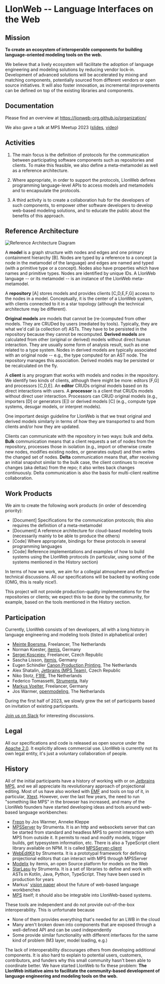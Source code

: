# LIonWeb -- Language Interfaces on the Web 

## Mission

<strong>To create an ecosystem of interoperable components for building
language-oriented modeling tools on the web.</strong>

We believe that a lively ecosystem will facilitate the adoption of
language engineering and modeling solutions by reducing vendor lock-in.
Development of advanced solutions will be accelerated by mixing and
matching components, potentially sourced from different vendors or open
source initiatives. It will also foster innovation, as incremental
improvements can be defined on top of the existing libraries and
components. 

## Documentation
Please find an overview at https://lionweb-org.github.io/organization/ 

We also gave a talk at MPS Meetup 2023 ([slides](https://github.com/LIonWeb-org/.github/raw/main/profile/LIonWeb%20at%20MPS%20Meetup%202023.pdf), [video](https://www.youtube.com/watch?v=dzZdjqbRzuU&list=PLQ176FUIyIUZ6e7lGYfyzYlnNkZiB2n9v&index=13))

## Activities

1. The main focus is the definition of protocols for the communication between 
   participating software components such as repositories and clients. To make 
   this feasible, we also define a meta-metamodel as well as a reference architecture. 
   
2. Where appropriate, in order to support the protocols, LIonWeb defines
   programming language-level APIs to access models and metamodels and to
   encapsulate the protocols.  

3. A third activity is to create a collaboration hub for the developers of such 
  components, to empower other software developers to develop web-based modeling 
  solutions, and to educate the public about the benefits of this approach.



## Reference Architecture

![Reference Architecture Diagram](https://github.com/LIonWeb-org/.github/raw/main/profile/ref-arch.png)

A **model** is a graph structure with nodes and edges and one primary containment hierarchy [B]. Nodes are typed by a reference to a concept (a node in the metamodel of the language) and edges are named and typed (with a primitive type or a concept). Nodes also have properties which have names and primitive types. Nodes are identified by unique IDs. A LIonWeb language -- or its metamodel -- is an instance of the LIonWeb meta-metamodel.

A **repository** [A] stores models and provides clients [C,D,E,F,G] access to the nodes in a model. Conceptually, it is the center of a LIonWeb system, with clients connected to it in a star topology (although the technical architecture may be different).

**Original models** are models that cannot be (re-)computed from other models. They are CRUDed by users (mediated by tools). Typically, they are what we'd call (a collection of) ASTs. They have to be persisted in the repository because they cannot be recomputed. **Derived models** are calculated from other (original or derived) models without direct human interaction. They are usually some form of analysis result, such as one related to a type system. Nodes in derived models are typically associated with an original node -- e.g., the type computed for an AST node. The repository manages this association. Derived models may be persisted or be recalculated on the fly.

A **client** is any program that works with models and nodes in the repository. We identify two kinds of clients, although there might be more: editors [F,G] and processors [C,D,E]. An **editor** CRUDs original models based on its direct interactions with users. A **processor** is a client that CRUDs models without direct user interaction. Processors can CRUD original models (e.g., importers [D] or generators [E]) or derived models [C] (e.g., compute type systems, desugar models, or interpret models).

One important design guideline for LIonWeb is that we treat original and derived models similarly in terms of how they are transported to and from clients and/or how they are updated.

Clients can communicate with the repository in two ways: bulk and delta. **Bulk** communication means that a client requests a set of nodes from the repository, processes those in isolation (e.g., import or otherwise create new nodes, modifies existing nodes, or generates output) and then writes the changed set of nodes. **Delta** communication means that, after receiving an initial snapshot similar to the bulk case, the client continues to receive changes (aka deltas) from the repo; it also writes back changes continuously. Delta communication is also the basis for multi-client realtime collaboration.


## Work Products

We aim to create the following work products (in order of descending priority):

* [Document] Specifications for the communication protocols; this also requires the definition of a meta-metamodel 
* [Document] A reference architecture for cloud-based modeling tools (necessarily mainly to be able to produce the others)
* [Code] Where appropriate, bindings for these protocols in several programming languages
* [Code] Reference implementations and examples of how to build systems using the LIonWeb protocols (in particular, using some of the systems mentioned in the History section)

In terms of how we work, we aim for a collegial atmosphere and effective technical discussions. All our specifications will be backed by working code (OMG, this is really nice!).

This project will not provide production-quality implementations for the repositories or clients; we expect this to be done by the community, for example, based on the tools mentioned in the History section.

## Participation

Currently, LIonWeb consists of ten developers, all with a long history in language engineering and modeling tools (listed in alphabetical order)

* [Meinte Boersma](https://www.dslconsultancy.com), Freelancer, The Netherlands
* Norman Koester, [itemis](http://itemis.de), Germany
* [Sergej Koscejev](https://specificlanguages.com), Freelancer, Czech Republic
* Sascha Lisson, [itemis](http://itemis.de), Germany
* Eugen Schindler [Canon Production Printing](https://cpp.canon/), The Netherlands
* Alex Shatalin, [Jetbrains (MPS Team)](https://www.jetbrains.com), Czech Republic
* Niko Stotz, [F1RE](https://www.f1re.io), The Netherlands
* Federico Tomassetti, [Strumenta](https://strumenta.com), Italy
* [Markus Voelter](http://voelter.de), Freelancer, Germany
* Jos Warmer, [openmodeling](https://openmodeling.nl), The Netherlands

During the first half of 2023, we slowly grew the set of participants based on invitation of existing participants.

[Join us on Slack]([https://lionweb.slack.com/](https://join.slack.com/t/lionweb/shared_invite/zt-1zltq8eqv-QJmtsZA8_oscCrO8HOp3FA)) for interesting discussions.


## Legal

All our specifications and code is released as open source under the [Apache 2.0](https://www.apache.org/licenses/LICENSE-2.0). It explicitly allows commercial use. LIonWeb is currently not its own legal entity, it's just a voluntary collaboration of people.


## History

All of the initial participants have a history of working with or on [Jetbrains MPS](http://jetbrains.com/mps/), and we all appreciate its revolutionary approach of projectional editing. Most of us have also worked with [EMF](https://www.eclipse.org/modeling/emf/) and tools on top of it, in particular, [Xtext](https://www.eclipse.org/Xtext/). However, over the last few years, the need to run "something like MPS" in the browser has increased, and many of the LIonWeb founders have started developing ideas and tools around web-based language workbenches:

* [Freon](https://www.projectit.org/) by Jos Warmer, Anneke Kleppe
* [MPSServer](https://github.com/Strumenta/MPSServer) by Strumenta. It is an http and websockets server that can be started from standard and headless MPS to permit interaction with MPS from outside it. It permits to read and modify models, trigger builds, get typesystem information, etc. There is also a TypeScript client library available on NPM. It is called [MPSServer-client](https://github.com/Strumenta/mpsserver-client)
* [WebEditKit](https://github.com/Strumenta/webeditkit) by Strumenta. It is a prototypal framework for defining projectional editors that can interact with MPS through MPSServer
* [Modelix](https://github.com/modelix) by itemis, an open Source platform for models on the Web
* [StarLasu](https://github.com/Strumenta/starlasu) by Strumenta. It is a set of libraries to define and work with ASTs in Kotlin, Java, Python, TypeScript. They have been used in production for years
* Markus' [vision paper](http://voelter.de/data/pub/APlatformForSystemsAndBusinessModeling.pdf) about the future of web-based language workbenches
* [MPS](http://jetbrains.com/mps/) itself; it should also be integrable into LIonWeb-based systems.

These tools are independent and do not provide out-of-the-box interoperability. This is unfortunate because 
* None of them provides everything that's needed for an LWB in the cloud 
* Many aren't broken down into components that are exposed through a well-defined API and can be used independently
* Some provide similar functionality with different interfaces for the same kind of problem (M3 layer, model loading, e.g.)

The lack of interoperability discourages others from developing additional components. It is also hard to explain to potential users, customers, contributors, and funders why this small community hasn't been able to coordinate better. We have started LIonWeb to fix these problem: **The LIonWeb initiative aims to facilitate the community-based development of language engineering and modeling tools on the web.**



